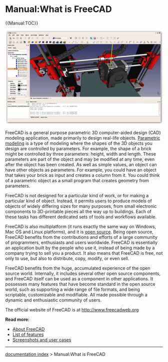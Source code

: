 # Manual:What is FreeCAD
{{Manual:TOC}}

![](images/Freecad016_screenshot1.jpg )

FreeCAD is a general purpose parametric 3D computer-aided design (CAD) modeling application, made primarily to design real-life objects. [Parametric modeling](http://en.wikipedia.org/wiki/Parametric_feature_based_modeler) is a type of modeling where the shapes of the 3D objects you design are controlled by parameters. For example, the shape of a brick might be controlled by three parameters: height, width and length. These parameters are part of the object and may be modified at any time, even after the object has been created. As well as simple values, an object can have other objects as parameters. For example, you could have an object that takes your brick as input and creates a column from it. You could think of a parametric object as a small program that creates geometry from parameters.

FreeCAD is not designed for a particular kind of work, or for making a particular kind of object. Instead, it permits users to produce models of objects of widely differing sizes for many purposes, from small electronic components to 3D-printable pieces all the way up to buildings. Each of these tasks has different dedicated sets of tools and workflows available.

FreeCAD is also multiplatform (it runs exactly the same way on Windows, Mac OS and Linux platforms), and it is [open source](http://en.wikipedia.org/wiki/Open-source_software). Being open source, FreeCAD benefits from the contributions and efforts of a large community of programmers, enthusiasts and users worldwide. FreeCAD is essentially an application built by the people who use it, instead of being made by a company trying to sell you a product. It also means that FreeCAD is free, not only to use, but also to distribute, copy, modify, or even sell.

FreeCAD benefits from the huge, accumulated experience of the open source world. Internally, it includes several other open source components, and FreeCAD itself can be used as a component in other applications. It possesses many features that have become standard in the open source world, such as supporting a wide range of file formats, and being scriptable, customizable and modifiable. All made possible through a dynamic and enthusiastic community of users.

The official website of FreeCAD is at <http://www.freecadweb.org>

**Read more:**

-   [About FreeCAD](About_FreeCAD.md)
-   [List of features](Feature_list.md)
-   [Screenshots and user cases](http://forum.freecadweb.org/viewforum.php?f=24)

---
[documentation index](../README.md) > Manual:What is FreeCAD
